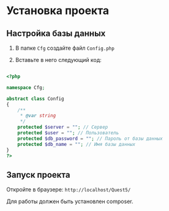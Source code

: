 # Установка проекта

## Настройка базы данных

1. В папке `Cfg` создайте файл `Config.php`

2. Вставьте в него следующий код:

```php

<?php

namespace Cfg;

abstract class Config
{
    /**
     * @var string
     */
    protected $server = ""; // Сервер
    protected $user = ""; // Пользователь
    protected $db_password = ""; // Пароль от базы данных
    protected $db_name = ""; // Имя базы данных
}
?>
```

## Запуск проекта

Откройте в браузере: `http://localhost/Quest5/`

Для работы должен быть установлен composer.
